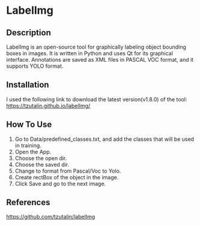 # LabelImg


## Description
LabelImg is an open-source tool for graphically labeling object bounding boxes in images. It is written in Python and uses Qt for its graphical interface.
Annotations are saved as XML files in PASCAL VOC format, and it supports YOLO format.


## Installation
I used the following link to download the latest version(v1.8.0) of the tool: https://tzutalin.github.io/labelImg/


## How To Use
1. Go to Data/predefined_classes.txt, and add the classes that will be used in training.
2. Open the App.
3. Choose the open dir.
4. Choose the saved dir.
5. Change to format from Pascal/Voc to Yolo.
6. Create rectBox of the object in the image.
7. Click Save and go to the next image.


## References
https://github.com/tzutalin/labelImg
